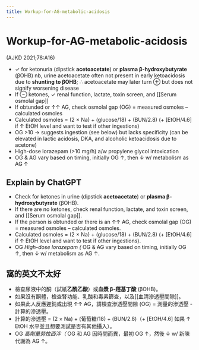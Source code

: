 ```yaml
---
title: Workup-for-AG-metabolic-acidosis
---
```


# Workup-for-AG-metabolic-acidosis

(AJKD 2021;78:A16)

- ✓ for ketonuria (dipstick **acetoacetate**) or **plasma β-hydroxybutyrate** (βOHB)
  nb, urine acetoacetate often not present in early ketoacidosis due to **shunting to βOHB**; ∴ acetoacetate may later turn ⊕ but does not signify worsening disease
- If ⊖ ketones, ✓ renal function, lactate, toxin screen, and [[Serum osmolal gap]]
- If obtunded or ↑↑ AG, check osmolal gap (OG) = measured osmoles – calculated osmoles
- Calculated osmoles = (2 × Na) + (glucose/18) + (BUN/2.8) (+ [EtOH/4.6] if ↑ EtOH level and want to test if other ingestions)
- OG >10 → suggests ingestion (see below) but lacks specificity (can be elevated in lactic acidosis, DKA, and alcoholic ketoacidosis due to acetone)
- High-dose lorazepam (>10 mg/h) a/w propylene glycol intoxication
- OG & AG vary based on timing, initially OG ↑, then ↓ w/ metabolism as AG ↑

## Explain by ChatGPT

- Check for ketones in urine (dipstick **acetoacetate**) or **plasma β-hydroxybutyrate** (βOHB).
- If there are no ketones, check renal function, lactate, and toxin screen, and [[Serum osmolal gap]].
- If the person is obtunded or there is an ↑↑ AG, check osmolal gap (OG) = measured osmoles – calculated osmoles.
- Calculated osmoles = (2 × Na) + (glucose/18) + (BUN/2.8) (+ [EtOH/4.6] if ↑ EtOH level and want to test if other ingestions).
- OG _High-dose lorazepam (_ OG & AG vary based on timing, initially OG ↑, then ↓ w/ metabolism as AG ↑.

## 窩的英文不太好

- 檢查尿液中的酮（試紙**乙酰乙酸**）或**血漿 β-羥基丁酸** (βOHB)。
- 如果沒有酮體，檢查腎功能、乳酸和毒素篩查，以及[[血清滲透壓間隙]]。
- 如果此人反應遲鈍或出現 ↑↑ AG，請檢查滲透壓間隙 (OG) = 測量的滲透壓 - 計算的滲透壓。
- 計算的滲透壓 = (2 × Na) + (葡萄糖/18) + (BUN/2.8)（+ [EtOH/4.6] 如果 ↑ EtOH 水平並且想要測試是否有其他攝入）。
- OG _高劑量勞拉西泮（_ OG 和 AG 因時間而異，最初 OG ↑，然後 ↓ w/ 新陳代謝為 AG ↑。
